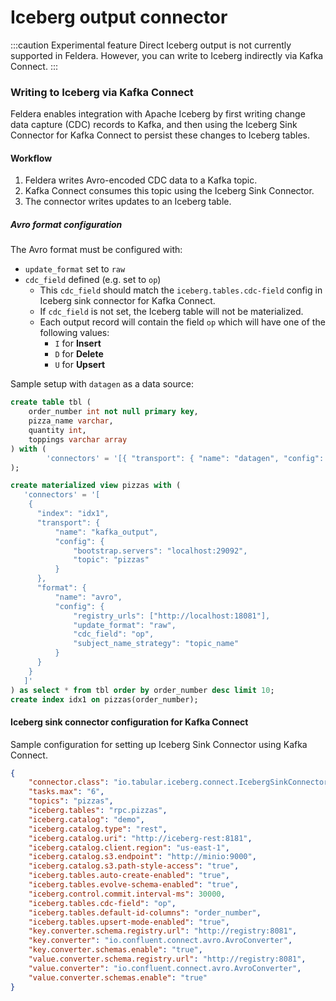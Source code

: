 # Iceberg output connector

:::caution Experimental feature
Direct Iceberg output is not currently supported in Feldera.
However, you can write to Iceberg indirectly via Kafka Connect.
:::

### Writing to Iceberg via Kafka Connect

Feldera enables integration with Apache Iceberg by first writing
change data capture (CDC) records to Kafka, and then using the
Iceberg Sink Connector for Kafka Connect to persist these changes
to Iceberg tables.

#### Workflow

1. Feldera writes Avro-encoded CDC data to a Kafka topic.
2. Kafka Connect consumes this topic using the Iceberg Sink Connector.
3. The connector writes updates to an Iceberg table.

##### Avro format configuration

The Avro format must be configured with:
- `update_format` set to `raw`
- `cdc_field` defined (e.g. set to `op`)
  - This `cdc_field` should match the `iceberg.tables.cdc-field` config in Iceberg sink connector for Kafka Connect.
  - If `cdc_field` is not set, the Iceberg table will not be materialized.
  - Each output record will contain the field `op` which will have one of the following values:
    - `I` for **Insert**
    - `D` for **Delete**
    - `U` for **Upsert**

Sample setup with `datagen` as a data source:

```sql
create table tbl (
    order_number int not null primary key,
    pizza_name varchar,
    quantity int,
    toppings varchar array
) with (
        'connectors' = '[{ "transport": { "name": "datagen", "config": { "plan": [{ "limit": 100, "rate": 5 }] } } }]'
);

create materialized view pizzas with (
   'connectors' = '[
    {
      "index": "idx1",
      "transport": {
          "name": "kafka_output",
          "config": {
              "bootstrap.servers": "localhost:29092",
              "topic": "pizzas"
          }
      },
      "format": {
          "name": "avro",
          "config": {
              "registry_urls": ["http://localhost:18081"],
              "update_format": "raw",
              "cdc_field": "op",
              "subject_name_strategy": "topic_name"
          }
      }
    }
   ]'
) as select * from tbl order by order_number desc limit 10;
create index idx1 on pizzas(order_number);
```

#### Iceberg sink connector configuration for Kafka Connect

Sample configuration for setting up Iceberg Sink Connector using Kafka
Connect.

```json
{
    "connector.class": "io.tabular.iceberg.connect.IcebergSinkConnector",
    "tasks.max": "6",
    "topics": "pizzas",
    "iceberg.tables": "rpc.pizzas",
    "iceberg.catalog": "demo",
    "iceberg.catalog.type": "rest",
    "iceberg.catalog.uri": "http://iceberg-rest:8181",
    "iceberg.catalog.client.region": "us-east-1",
    "iceberg.catalog.s3.endpoint": "http://minio:9000",
    "iceberg.catalog.s3.path-style-access": "true",
    "iceberg.tables.auto-create-enabled": "true",
    "iceberg.tables.evolve-schema-enabled": "true",
    "iceberg.control.commit.interval-ms": 30000,
    "iceberg.tables.cdc-field": "op",
    "iceberg.tables.default-id-columns": "order_number",
    "iceberg.tables.upsert-mode-enabled": "true",
    "key.converter.schema.registry.url": "http://registry:8081",
    "key.converter": "io.confluent.connect.avro.AvroConverter",
    "key.converter.schemas.enable": "true",
    "value.converter.schema.registry.url": "http://registry:8081",
    "value.converter": "io.confluent.connect.avro.AvroConverter",
    "value.converter.schemas.enable": "true"
}
```
